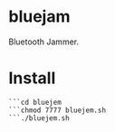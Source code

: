 # bluejam
Bluetooth Jammer.
# Install
```git clone https://github.com/uselessnocap/bluejam.git
```cd bluejem
```chmod 7777 bluejem.sh
```./bluejem.sh
